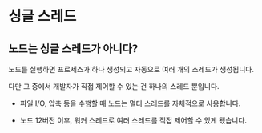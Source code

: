 # 싱글 스레드

## 노드는 싱글 스레드가 아니다?

노드를 실행하면 프로세스가 하나 생성되고 자동으로 여러 개의 스레드가 생성됩니다.

다만 그 중에서 개발자가 직접 제어할 수 있는 건 하나의 스레드 뿐입니다.

* 파일 I/O, 압축 등을 수행할 때 노드는 멀티 스레드를 자체적으로 사용합니다.

* 노드 12버전 이후, 워커 스레드로 여러 스레드를 직접 제어할 수 있게 됐습니다.
